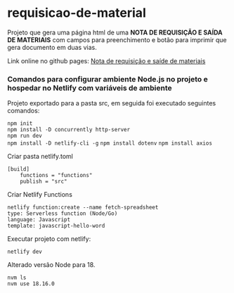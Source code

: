 # requisicao-de-material


Projeto que gera uma página html de uma **NOTA DE REQUISIÇÃO E SAÍDA DE MATERIAIS** com campos para preenchimento 
e botão para imprimir que gera documento em duas vias.

Link online no github pages: [Nota de requisição e saíde de materiais](https://leandromelolm.github.io/requisicao-de-material/)


### Comandos para configurar ambiente Node.js no projeto e hospedar no Netlify com variáveis de ambiente
Projeto exportado para a pasta src, em seguida foi executado seguintes comandos:

`npm init`  
`npm install -D concurrently http-server`  
`npm run dev`  
`npm install -D netlify-cli -g`
`npm install dotenv`
`npm install axios`

Criar pasta netlify.toml
```
[build]
    functions = "functions"
    publish = "src"
```

Criar Netlify Functions 
```
netlify function:create --name fetch-spreadsheet
type: Serverless function (Node/Go)
language: Javascript
template: javascript-hello-word
```

Executar projeto com netlify:

 `netlify dev`


Alterado versão Node para 18.

`nvm ls`  
`nvm use 18.16.0`  
